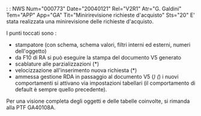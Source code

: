  :  : NWS Num="000773" Date="20040121" Rel="V2R1" Atr="G. Galdini" Tem="APP" App="GA" Tit="Minirirevisione richieste d'acquisto" Sts="20"
E' stata realizzata una minirevisione delle richieste d'acquisto.

I punti toccati sono : 
- stampatore (con schema, schema valori, filtri interni ed esterni, numeri dell'oggetto)
- da F10 di RA si può eseguire la stampa del documento V5 generato
- scablature alle parzializzazioni (*)
- velocizzazione all'inserimento nuova richiesta (*)
- ammessa gestione RDA in passaggio al documento V5 (*)
(*) i nuovi comportamenti si attivano via impostazioni tabellari (il comportamento di default è sempre quello precedente).

Per una visione completa degli oggetti e delle tabelle coinvolte, si rimanda alla PTF GA40108A.
